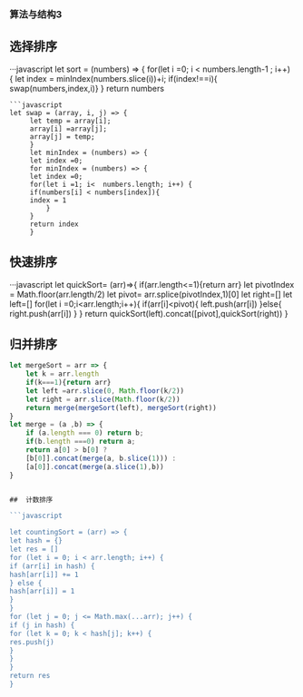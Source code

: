 ### 算法与结构3


## 选择排序
···javascript
let sort = (numbers) => {
     for(let i =0; i < numbers.length-1 ; i++) {
     let index = minIndex(numbers.slice(i))+i;
     if(index!==i){
     swap(numbers,index,i)}
     }
     return numbers
```
```javascript
let swap = (array, i, j) => {
     let temp = array[i];
     array[i] =array[j];
     array[j] = temp;
     }
     let minIndex = (numbers) => {
     let index =0;
     for minIndex = (numbers) => {
     let index =0;
     for(let i =1; i<  numbers.length; i++) {
     if(numbers[i] < numbers[index]){
     index = 1
         }
     }
     return index
     }
```

## 快速排序
···javascript
let quickSort= (arr)=>{
    if(arr.length<=1){return arr}
    let pivotIndex = Math.floor(arr.length/2)
    let pivot= arr.splice(pivotIndex,1)[0]
    let right=[]
    let left=[]
    for(let i =0;i<arr.length;i++){
        if(arr[i]<pivot){
            left.push(arr[i])
        }else{
            right.push(arr[i])
        }
    }
        return quickSort(left).concat([pivot],quickSort(right))
    }

## 归并排序
```javascript  
let mergeSort = arr => {
    let k = arr.length
    if(k===1){return arr}
    let left =arr.slice(0, Math.floor(k/2))
    let right = arr.slice(Math.floor(k/2))
    return merge(mergeSort(left), mergeSort(right))
}
let merge = (a ,b) => {
    if (a.length === 0) return b;
    if(b.length ===0) return a;
    return a[0] > b[0] ?
    [b[0]].concat(merge(a, b.slice(1))) :
    [a[0]].concat(merge(a.slice(1),b))
}


##  计数排序

```javascript

let countingSort = (arr) => {
let hash = {}
let res = []
for (let i = 0; i < arr.length; i++) {
if (arr[i] in hash) {
hash[arr[i]] += 1
} else {
hash[arr[i]] = 1
}
}
for (let j = 0; j <= Math.max(...arr); j++) {
if (j in hash) {
for (let k = 0; k < hash[j]; k++) {
res.push(j)
}
}
}
return res
}
```